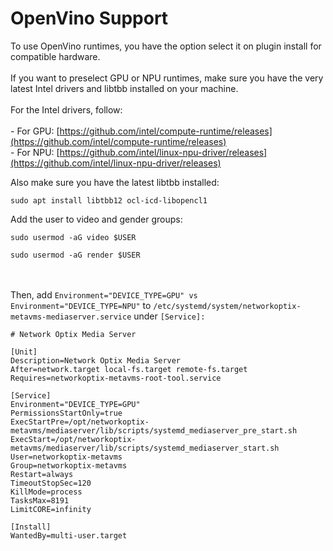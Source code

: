 # OpenVino Support

To use OpenVino runtimes, you have the option select it on plugin install for compatible hardware.\
\
If you want to preselect GPU or NPU runtimes, make sure you have the very latest Intel drivers and  libtbb installed on your machine.\
\
For the Intel drivers, follow:\
\
\-  For GPU: [https://github.com/intel/compute-runtime/releases](https://github.com/intel/compute-runtime/releases) \
\-  For NPU: [https://github.com/intel/linux-npu-driver/releases](https://github.com/intel/linux-npu-driver/releases)

Also make sure you have the latest libtbb installed:

```
sudo apt install libtbb12 ocl-icd-libopencl1
```

Add the user to video and gender groups:

```
sudo usermod -aG video $USER

sudo usermod -aG render $USER
```

\
\
Then,  add `Environment="DEVICE_TYPE=GPU" vs Environment="DEVICE_TYPE=NPU"` to `/etc/systemd/system/networkoptix-metavms-mediaserver.service` under `[Service]:`

```
# Network Optix Media Server

[Unit]
Description=Network Optix Media Server
After=network.target local-fs.target remote-fs.target
Requires=networkoptix-metavms-root-tool.service

[Service]
Environment="DEVICE_TYPE=GPU"
PermissionsStartOnly=true
ExecStartPre=/opt/networkoptix-metavms/mediaserver/lib/scripts/systemd_mediaserver_pre_start.sh
ExecStart=/opt/networkoptix-metavms/mediaserver/lib/scripts/systemd_mediaserver_start.sh
User=networkoptix-metavms
Group=networkoptix-metavms
Restart=always
TimeoutStopSec=120
KillMode=process
TasksMax=8191
LimitCORE=infinity

[Install]
WantedBy=multi-user.target




```

